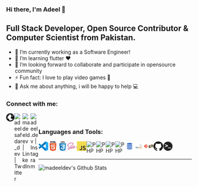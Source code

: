 ### Hi there, I'm Adeel 👋

## Full Stack Developer, Open Source Contributor & Computer Scientist from Pakistan.

- 💼 I’m currently working as a Software Engineer!
- 🌱 I’m learning flutter ❤️
- 👯 I’m looking forward to collaborate and participate in opensource community
- ⚡ Fun fact: I love to play video games 🤔
- 💬 Ask me about anything, i will be happy to help 💻

### Connect with me:

[<img align="left" alt="adeelsafdar.netlify.app" width="22px" src="https://raw.githubusercontent.com/iconic/open-iconic/master/svg/globe.svg" />][website]
[<img align="left" alt="adeelsafdar_dev | Twitter" width="22px" src="https://cdn.jsdelivr.net/npm/simple-icons@v3/icons/twitter.svg" />][twitter]
[<img align="left" alt="madeeldev | LinkedIn" width="22px" src="https://cdn.jsdelivr.net/npm/simple-icons@v3/icons/linkedin.svg" />][linkedin]
[<img align="left" alt="adeel.dev | Instagram" width="22px" src="https://cdn.jsdelivr.net/npm/simple-icons@v3/icons/instagram.svg" />][instagram]

<br />

### Languages and Tools:

<img align="left" alt="Visual Studio Code" width="26px" src="https://raw.githubusercontent.com/github/explore/80688e429a7d4ef2fca1e82350fe8e3517d3494d/topics/visual-studio-code/visual-studio-code.png" />
<img align="left" alt="HTML5" width="26px" src="https://raw.githubusercontent.com/github/explore/80688e429a7d4ef2fca1e82350fe8e3517d3494d/topics/html/html.png" />
<img align="left" alt="CSS3" width="26px" src="https://raw.githubusercontent.com/github/explore/80688e429a7d4ef2fca1e82350fe8e3517d3494d/topics/css/css.png" />
<img align="left" alt="Sass" width="26px" src="https://raw.githubusercontent.com/github/explore/80688e429a7d4ef2fca1e82350fe8e3517d3494d/topics/sass/sass.png" />
<img align="left" alt="JavaScript" width="26px" src="https://raw.githubusercontent.com/github/explore/80688e429a7d4ef2fca1e82350fe8e3517d3494d/topics/javascript/javascript.png" />
<img align="left" alt="PHP" width="26px" src="https://img.icons8.com/metro/52/000000/php.png" />
<img align="left" alt="PHP" width="26px" src="http://simpleicons.org/icons/codeigniter.svg" />
<img align="left" alt="PHP" width="26px" src="http://simpleicons.org/icons/laravel.svg" />
<img align="left" alt="PHP" width="26px" src="https://img.icons8.com/ios-filled/50/000000/yii-framework.png" />
<img align="left" alt="SQL" width="26px" src="https://raw.githubusercontent.com/github/explore/80688e429a7d4ef2fca1e82350fe8e3517d3494d/topics/sql/sql.png" />
<img align="left" alt="MySQL" width="26px" src="https://raw.githubusercontent.com/github/explore/80688e429a7d4ef2fca1e82350fe8e3517d3494d/topics/mysql/mysql.png" />
<img align="left" alt="Git" width="26px" src="https://raw.githubusercontent.com/github/explore/80688e429a7d4ef2fca1e82350fe8e3517d3494d/topics/git/git.png" />
<img align="left" alt="GitHub" width="26px" src="https://raw.githubusercontent.com/github/explore/78df643247d429f6cc873026c0622819ad797942/topics/github/github.png" />
<img align="left" alt="HTML5" width="26px" src="https://raw.githubusercontent.com/github/explore/80688e429a7d4ef2fca1e82350fe8e3517d3494d/topics/terminal/terminal.png" />

<br />
<br />

---

<img align="left" alt="madeeldev's Github Stats" src="https://github-readme-stats.vercel.app/api?username=madeeldev&count_private=true&show_icons=true&hide_border=true&theme=tokyonight" />

[website]: https://adeelsafdar.dev/
[twitter]: https://twitter.com/adeelsafdar_dev
[instagram]: https://instagram.com/adeel.dev
[linkedin]: https://linkedin.com/in/madeeldev

